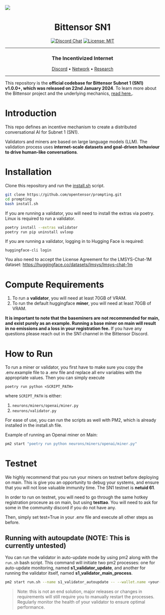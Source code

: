 <picture>
    <source srcset="./assets/macrocosmos-white.png"  media="(prefers-color-scheme: dark)">
    <source srcset="./assets/macrocosmos-black.png"  media="(prefers-color-scheme: light)">
    <img src="macrocosmos-black.png">
</picture>

<div align="center">

# **Bittensor SN1** <!-- omit in toc -->
[![Discord Chat](https://img.shields.io/discord/308323056592486420.svg)](https://discord.gg/bittensor)
[![License: MIT](https://img.shields.io/badge/License-MIT-yellow.svg)](https://opensource.org/licenses/MIT)

---

### The Incentivized Internet <!-- omit in toc -->

[Discord](https://discord.gg/bittensor) • [Network](https://taostats.io/) • [Research](https://bittensor.com/whitepaper)

</div>

---

This repository is the **official codebase for Bittensor Subnet 1 (SN1) v1.0.0+, which was released on 22nd January 2024**. To learn more about the Bittensor project and the underlying mechanics, [read here.](https://docs.bittensor.com/).

# Introduction

This repo defines an incentive mechanism to create a distributed conversational AI for Subnet 1 (SN1).

Validators and miners are based on large language models (LLM). The validation process uses **internet-scale datasets and goal-driven behaviour to drive human-like conversations**.


</div>

# Installation

Clone this repository and run the [install.sh](./install.sh) script.

```bash
git clone https://github.com/opentensor/prompting.git
cd prompting
bash install.sh
```

If you are running a validator, you will need to install the extras via poetry.  Linux is required to run a validator.

```bash
poetry install --extras validator
poetry run pip uninstall uvloop
```

If you are running a validator, logging in to Hugging Face is required:
```shell
huggingface-cli login
```
You also need to accept the License Agreement for the LMSYS-Chat-1M dataset: https://huggingface.co/datasets/lmsys/lmsys-chat-1m

</div>

# Compute Requirements

1. To run a **validator**, you will need at least 70GB of VRAM.
2. To run the default huggingface **miner**, you will need at least 70GB of VRAM.


**It is important to note that the baseminers are not recommended for main, and exist purely as an example. Running a base miner on main will result in no emissions and a loss in your registration fee.**
If you have any questions please reach out in the SN1 channel in the Bittensor Discord.
</div>

# How to Run

To run a miner or validator, you first have to make sure you copy the .env.example file to a .env file and replace all env variables with the appropriate values. Then you can simply execute

```
poetry run python <SCRIPT_PATH>
```

where `SCRIPT_PATH` is either:
1. `neurons/miners/openai/miner.py`
2. `neurons/validator.py`

For ease of use, you can run the scripts as well with PM2, which is already installed in the install.sh file.

Example of running an Openai miner on Main:

```bash
pm2 start "poetry run python neurons/miners/openai/miner.py"
```

# Testnet
We highly recommend that you run your miners on testnet before deploying on main. This is give you an opportunity to debug your systems, and ensure that you will not lose valuable immunity time. The SN1 testnet is **netuid 61**.

In order to run on testnet, you will need to go through the same hotkey registration proceure as on main, but using **testtao**. You will need to ask for some in the community discord if you do not have any.

Then, simply set test=True in your .env file and execute all other steps as before.

## Running with autoupdate (NOTE: This is currently untested)

You can run the validator in auto-update mode by using pm2 along with the `run.sh` bash script. This command will initiate two pm2 processes: one for auto-update monitoring, named **s1_validator_update**, and another for running the validator itself, named **s1_validator_main_process**.
```bash
pm2 start run.sh --name s1_validator_autoupdate -- --wallet.name <your-wallet-name> --wallet.hotkey <your-wallet-hot-key>
```

> Note: this is not an end solution, major releases or changes in requirements will still require you to manually restart the processes. Regularly monitor the health of your validator to ensure optimal performance.
